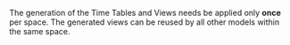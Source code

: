 The generation of the Time Tables and Views needs be applied only <b>once</b> per space. The generated views can be reused by all other models within the same space.
